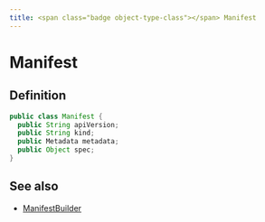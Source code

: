 ```yaml
---
title: <span class="badge object-type-class"></span> Manifest
---
```

# <span class="badge object-type-class"></span> Manifest

## Definition

```java
public class Manifest {
  public String apiVersion;
  public String kind;
  public Metadata metadata;
  public Object spec;
}
```
## See also

 * <span class="badge builder"></span> [ManifestBuilder](./builder-ManifestBuilder.md)
